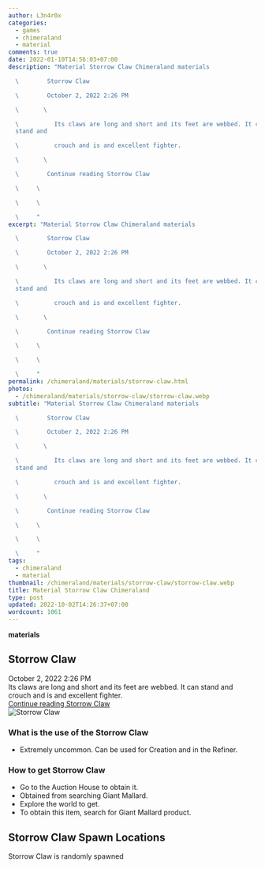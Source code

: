 ```yaml
---
author: L3n4r0x
categories:
  - games
  - chimeraland
  - material
comments: true
date: 2022-01-10T14:56:03+07:00
description: "Material Storrow Claw Chimeraland materials

  \        Storrow Claw

  \        October 2, 2022 2:26 PM

  \       \ 

  \          Its claws are long and short and its feet are webbed. It can
  stand and

  \          crouch and is and excellent fighter.

  \       \ 

  \        Continue reading Storrow Claw

  \     \ 

  \     \ 

  \     "
excerpt: "Material Storrow Claw Chimeraland materials

  \        Storrow Claw

  \        October 2, 2022 2:26 PM

  \       \ 

  \          Its claws are long and short and its feet are webbed. It can
  stand and

  \          crouch and is and excellent fighter.

  \       \ 

  \        Continue reading Storrow Claw

  \     \ 

  \     \ 

  \     "
permalink: /chimeraland/materials/storrow-claw.html
photos:
  - /chimeraland/materials/storrow-claw/storrow-claw.webp
subtitle: "Material Storrow Claw Chimeraland materials

  \        Storrow Claw

  \        October 2, 2022 2:26 PM

  \       \ 

  \          Its claws are long and short and its feet are webbed. It can
  stand and

  \          crouch and is and excellent fighter.

  \       \ 

  \        Continue reading Storrow Claw

  \     \ 

  \     \ 

  \     "
tags:
  - chimeraland
  - material
thumbnail: /chimeraland/materials/storrow-claw/storrow-claw.webp
title: Material Storrow Claw Chimeraland
type: post
updated: 2022-10-02T14:26:37+07:00
wordcount: 1061
---
```


<link
  rel="stylesheet"
  href="https://rawcdn.githack.com/dimaslanjaka/Web-Manajemen/870a349/css/bootstrap-5-3-0-alpha3-wrapper.css"
/>
<section id="bootstrap-wrapper">
  <div data-bs-theme="dark">
    <div
      class="row g-0 border rounded overflow-hidden flex-md-row mb-4 shadow-sm position-relative bg-dark text-light"
    >
      <div class="col p-4 d-flex flex-column position-static">
        <strong class="d-inline-block mb-2 text-success">materials</strong>
        <h2 class="mb-0">Storrow Claw</h2>
        <div class="mb-1 text-muted">October 2, 2022 2:26 PM</div>
        <div class="mb-2 border p-1">
          Its claws are long and short and its feet are webbed. It can stand and
          crouch and is and excellent fighter.
        </div>
        <a
          href="/chimeraland/materials/storrow-claw.html"
          class="stretched-link d-none text-primary"
          >Continue reading Storrow Claw</a
        >
      </div>
      <div class="col-auto d-none d-md-block d-lg-block">
        <img
          src="https://www.webmanajemen.com/chimeraland/materials/storrow-claw/storrow-claw.webp"
          alt="Storrow Claw"
        />
      </div>
    </div>
    <div class="row">
      <div class="col-lg-6 col-12 mb-2">
        <div class="card">
          <div class="card-body">
            <h3 class="card-title">What is the use of the Storrow Claw</h3>
            <div class="card-text">
              <ul>
                <li>
                  Extremely uncommon. Can be used for Creation and in the
                  Refiner.
                </li>
              </ul>
            </div>
          </div>
        </div>
      </div>
      <div class="col-lg-6 col-12 mb-2">
        <div class="card">
          <div class="card-body">
            <h3 class="card-title">How to get Storrow Claw</h3>
            <div class="card-text">
              <ul>
                <li>Go to the Auction House to obtain it.</li>
                <li>Obtained from searching Giant Mallard.</li>
                <li>Explore the world to get.</li>
                <li>To obtain this item, search for Giant Mallard product.</li>
              </ul>
            </div>
          </div>
        </div>
      </div>
      <div class="col-12 mb-2">
        <h2>Storrow Claw Spawn Locations</h2>
        <p>Storrow Claw is randomly spawned</p>
      </div>
    </div>
  </div>
</section>